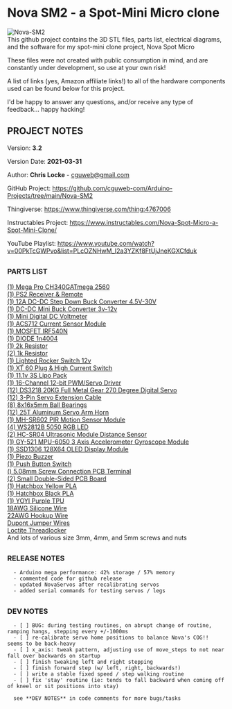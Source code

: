 
# Nova SM2 - a Spot-Mini Micro clone
![Nova-SM2](https://raw.githubusercontent.com/cguweb-com/Arduino-Projects/main/Nova-SM2/Nova-SM2.jpg)  
This github project contains the 3D STL files, parts list, electrical diagrams, and the software for my spot-mini clone project, Nova Spot Micro  

These files were not created with public consumption in mind, and are constantly under development, so use at your own risk!  

A list of links (yes, Amazon affiliate links!) to all of the hardware components used can be found below for this project.  

I'd be happy to answer any questions, and/or receive any type of feedback... happy hacking!  

##    
## PROJECT NOTES  

   Version: **3.2**

   Version Date: **2021-03-31**


   Author:  **Chris Locke** - cguweb@gmail.com

   GitHub Project:  https://github.com/cguweb-com/Arduino-Projects/tree/main/Nova-SM2

   Thingiverse:  https://www.thingiverse.com/thing:4767006

   Instructables Project:  https://www.instructables.com/Nova-Spot-Micro-a-Spot-Mini-Clone/

   YouTube Playlist:  https://www.youtube.com/watch?v=00PkTcGWPvo&list=PLcOZNHwM_I2a3YZKf8FtUjJneKGXCfduk


##
### PARTS LIST

[(1) Mega Pro CH340GATmega 2560](https://amzn.to/3epOrjm)  
[(1) PS2 Receiver & Remote](https://www.robotshop.com/en/lynxmotion-ps2-controller-v4.html)  
[(1)	12A DC-DC Step Down Buck Converter 4.5V-30V](https://amzn.to/3rzTNMG)  
[(1) DC-DC Mini Buck Converter 3v-12v](https://amzn.to/2O8npCF)  
[(1) Mini Digital DC Voltmeter](https://amzn.to/3sYWd7Y)  
[(1) ACS712 Current Sensor Module](https://amzn.to/3rzUfum)  
[(1) MOSFET IRF540N](https://amzn.to/2PKW6P3)  
[(1) DIODE 1n4004](https://amzn.to/3l3lc7f)  
[(1) 2k Resistor](https://amzn.to/2ODEgwS)  
[(2) 1k Resistor](https://amzn.to/2ODEgwS)  
[(1) Lighted Rocker Switch 12v](https://amzn.to/3sX9zlg)  
[(1) XT 60 Plug & High Current Switch](https://amzn.to/3ejLoJI)  
[(1) 11.1v 3S Lipo Pack](https://amzn.to/38tbtCq)  
[(1) 16-Channel 12-bit PWM/Servo Driver](https://amzn.to/3eovgGJ)  
[(12) DS3218 20KG Full Metal Gear 270 Degree Digital Servo](https://amzn.to/2OlkcPY)  
[(12) 3-Pin Servo Extension Cable](https://amzn.to/3v7eXEe)  
[(8) 8x16x5mm Ball Bearings](https://amzn.to/3elVytj)  
[(12) 25T Aluminum Servo Arm Horn](https://amzn.to/3qvkOji)  
[(1) MH-SR602 PIR Motion Sensor Module](https://amzn.to/3cjFYf0)  
[(4) WS2812B 5050 RGB LED](https://amzn.to/3t66Y8u)  
[(2) HC-SR04 Ultrasonic Module Distance Sensor](https://amzn.to/3cm6c0F)  
[(1) GY-521 MPU-6050 3 Axis Accelerometer Gyroscope Module](https://amzn.to/3rzxcA7)  
[(1) SSD1306 128X64 OLED Display Module](https://amzn.to/3rxRoT1)  
[(1) Piezo Buzzer](https://amzn.to/3vdlPAa)  
[(1) Push Button Switch](https://amzn.to/3ld95oB)  
[() 5.08mm Screw Connection PCB Terminal](https://amzn.to/30thAlD)  
[(2) Small Double-Sided PCB Board](https://amzn.to/3bxj0ln)  
[(1) Hatchbox Yellow PLA](https://amzn.to/3t1rbwn)  
[(1) Hatchbox Black PLA](https://amzn.to/3elUHJ7)   
[(1) YOYI Purple TPU](https://amzn.to/38qA8r2)  
[18AWG Silicone Wire](https://amzn.to/38qEj6i)  
[22AWG Hookup Wire](https://amzn.to/3rzxFCn)  
[Dupont Jumper Wires](https://amzn.to/3l1k304)  
[Loctite Threadlocker](https://amzn.to/38ojfxc)  
And lots of various size 3mm, 4mm, and 5mm screws and nuts  


##    
### RELEASE NOTES  

      - Arduino mega performance: 42% storage / 57% memory
      - commented code for github release
      - updated NovaServos after recalibrating servos
      - added serial commands for testing servos / legs


##    
### DEV NOTES  
      - [ ] BUG: during testing routines, on abrupt change of routine, ramping hangs, stepping every +/-1000ms
      - [ ] re-calibrate servo home positions to balance Nova's COG!! seems to be back-heavy
      - [ ] x_axis: tweak pattern, adjusting use of move_steps to not near fall over backwards on startup
      - [ ] finish tweaking left and right stepping
      - [ ] finish forward step (w/ left, right, backwards!)
      - [ ] write a stable fixed speed / step walking routine
      - [ ] fix 'stay' routine (ie: tends to fall backward when coming off of kneel or sit positions into stay)

      see **DEV NOTES** in code comments for more bugs/tasks


